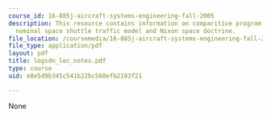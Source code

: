 ```yaml
---
course_id: 16-885j-aircraft-systems-engineering-fall-2005
description: This resource contains information on comparitive program accomplishments,
  nominal space shuttle traffic model and Nixon space doctrine.
file_location: /coursemedia/16-885j-aircraft-systems-engineering-fall-2005/e8e5d9b345c541b22bc568efb2193f21_logsdn_lec_notes.pdf
file_type: application/pdf
layout: pdf
title: logsdn_lec_notes.pdf
type: course
uid: e8e5d9b345c541b22bc568efb2193f21

---
```

None